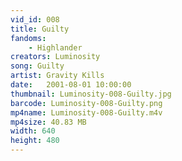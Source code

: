 ```yaml
---
vid_id: 008
title: Guilty
fandoms:
    - Highlander
creators: Luminosity
song: Guilty
artist: Gravity Kills
date:   2001-08-01 10:00:00
thumbnail: Luminosity-008-Guilty.jpg
barcode: Luminosity-008-Guilty.png
mp4name: Luminosity-008-Guilty.m4v
mp4size: 40.83 MB
width: 640
height: 480
---
```



